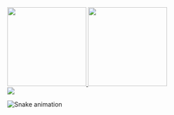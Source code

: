 <div>
  <a href="https://github.com/matheuslarcher20">
  <img height="180em" src="https://github-readme-stats.vercel.app/api?username=matheuslarcher20&show_icons=true&theme=merko&include_all_commits=true&count_private=true"/>
  <img height="180em" src="https://github-readme-stats.vercel.app/api/top-langs/?username=matheuslarcher20&layout=compact&langs_count=16&theme=merko"/>
</div>

<div>
  <a href="mailto:matheuslarcher20@gmail.com"><img src="https://img.shields.io/badge/Gmail-D14836?style=for-the-badge&logo=gmail&logoColor=white" target="_blank"></a>
  
  ![Snake animation]([https://github.com/matheuslarcher20/matheuslarcher20/blob/output/github-contribution-grid-snake.svg](https://raw.githubusercontent.com/Rafael-720/rafael-720/output/github-contribution-grid-snake.svg)https://raw.githubusercontent.com/Rafael-720/rafael-720/output/github-contribution-grid-snake.svg)
</div>
